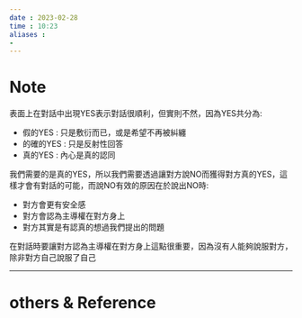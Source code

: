 ```yaml
---
date : 2023-02-28
time : 10:23
aliases :
- 
---
```

# Note
表面上在對話中出現YES表示對話很順利，但實則不然，因為YES共分為:
- 假的YES : 只是敷衍而已，或是希望不再被糾纏
- 的確的YES : 只是反射性回答
- 真的YES : 內心是真的認同

我們需要的是真的YES，所以我們需要透過讓對方說NO而獲得對方真的YES，這樣才會有對話的可能，而說NO有效的原因在於說出NO時:
- 對方會更有安全感
- 對方會認為主導權在對方身上
- 對方其實是有認真的想過我們提出的問題

在對話時要讓對方認為主導權在對方身上這點很重要，因為沒有人能夠說服對方，除非對方自己說服了自己

---
# others &  Reference

